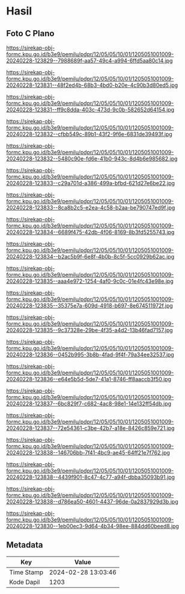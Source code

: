 # Hasil

## Foto C Plano

https://sirekap-obj-formc.kpu.go.id/b3e9/pemilu/pdpr/12/05/05/10/01/1205051001009-20240228-123829--7988689f-aa57-49c4-a994-6ffd5aa80c14.jpg

https://sirekap-obj-formc.kpu.go.id/b3e9/pemilu/pdpr/12/05/05/10/01/1205051001009-20240228-123831--48f2ed4b-68b3-4bd0-b20e-4c90b3d80ed5.jpg

https://sirekap-obj-formc.kpu.go.id/b3e9/pemilu/pdpr/12/05/05/10/01/1205051001009-20240228-123831--ff9c8dda-403c-473d-9c0b-582652d64154.jpg

https://sirekap-obj-formc.kpu.go.id/b3e9/pemilu/pdpr/12/05/05/10/01/1205051001009-20240228-123832--cfbb549c-89b1-43f2-9f6e-6831de39493f.jpg

https://sirekap-obj-formc.kpu.go.id/b3e9/pemilu/pdpr/12/05/05/10/01/1205051001009-20240228-123832--5480c90e-fd6e-41b0-943c-8d4b6e985682.jpg

https://sirekap-obj-formc.kpu.go.id/b3e9/pemilu/pdpr/12/05/05/10/01/1205051001009-20240228-123833--c29a701d-a386-499a-bfbd-621d27e6be22.jpg

https://sirekap-obj-formc.kpu.go.id/b3e9/pemilu/pdpr/12/05/05/10/01/1205051001009-20240228-123833--8ca8b2c5-e2ea-4c58-b2aa-be790747ed9f.jpg

https://sirekap-obj-formc.kpu.go.id/b3e9/pemilu/pdpr/12/05/05/10/01/1205051001009-20240228-123834--6689f475-42db-4f06-8169-8b3fd5255743.jpg

https://sirekap-obj-formc.kpu.go.id/b3e9/pemilu/pdpr/12/05/05/10/01/1205051001009-20240228-123834--b2ac5b9f-6e8f-4b0b-8c5f-5cc0929b62ac.jpg

https://sirekap-obj-formc.kpu.go.id/b3e9/pemilu/pdpr/12/05/05/10/01/1205051001009-20240228-123835--aaa4e972-1254-4af0-9c0c-01e4fc43e98e.jpg

https://sirekap-obj-formc.kpu.go.id/b3e9/pemilu/pdpr/12/05/05/10/01/1205051001009-20240228-123835--35375e7a-609d-4918-b697-8e674511972f.jpg

https://sirekap-obj-formc.kpu.go.id/b3e9/pemilu/pdpr/12/05/05/10/01/1205051001009-20240228-123835--9c37328e-29be-4f35-a4d2-13b46fad7157.jpg

https://sirekap-obj-formc.kpu.go.id/b3e9/pemilu/pdpr/12/05/05/10/01/1205051001009-20240228-123836--0452b995-3b8b-4fad-9f4f-79a34ee32537.jpg

https://sirekap-obj-formc.kpu.go.id/b3e9/pemilu/pdpr/12/05/05/10/01/1205051001009-20240228-123836--e64e5b5d-5de7-41a1-8746-ff8aaccb3f50.jpg

https://sirekap-obj-formc.kpu.go.id/b3e9/pemilu/pdpr/12/05/05/10/01/1205051001009-20240228-123837--6bc829f7-c682-4ac8-98e1-14e132ff54db.jpg

https://sirekap-obj-formc.kpu.go.id/b3e9/pemilu/pdpr/12/05/05/10/01/1205051001009-20240228-123837--72e54361-c3be-42b7-a18e-8426c859e721.jpg

https://sirekap-obj-formc.kpu.go.id/b3e9/pemilu/pdpr/12/05/05/10/01/1205051001009-20240228-123838--146706bb-7f41-4bc9-ae45-64ff21e7f762.jpg

https://sirekap-obj-formc.kpu.go.id/b3e9/pemilu/pdpr/12/05/05/10/01/1205051001009-20240228-123838--4439f901-8c47-4c77-a94f-dbba35093b91.jpg

https://sirekap-obj-formc.kpu.go.id/b3e9/pemilu/pdpr/12/05/05/10/01/1205051001009-20240228-123838--d786ea50-4601-4437-96de-0a2837929d3b.jpg

https://sirekap-obj-formc.kpu.go.id/b3e9/pemilu/pdpr/12/05/05/10/01/1205051001009-20240228-123830--1eb00ec3-9d64-4b34-98ee-884dd60beed8.jpg


## Metadata

| Key        | Value               |
| ---------- | ------------------- |
| Time Stamp | 2024-02-28 13:03:46 |
| Kode Dapil | 1203                |



